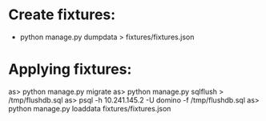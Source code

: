Create fixtures:
================
- python manage.py dumpdata > fixtures/fixtures.json

Applying fixtures:
==================
as> python manage.py migrate
as> python manage.py sqlflush > /tmp/flushdb.sql
as> psql -h 10.241.145.2 -U domino -f /tmp/flushdb.sql
as> python manage.py loaddata fixtures/fixtures.json
